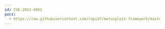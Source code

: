 ```yaml
---
id: CVE-2011-4451
pocs:
  - https://raw.githubusercontent.com/rapid7/metasploit-framework/master/modules/exploits/multi/http/wikka_spam_exec.rb
---
```

